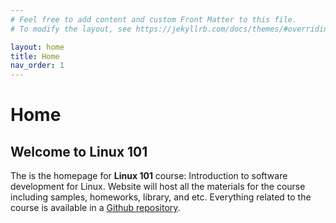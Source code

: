 ```yaml
---
# Feel free to add content and custom Front Matter to this file.
# To modify the layout, see https://jekyllrb.com/docs/themes/#overriding-theme-defaults

layout: home
title: Home
nav_order: 1
---
```


# Home

## Welcome to Linux 101
The is the homepage for **Linux 101** course: Introduction to software development for Linux. 
Website will host all the materials for the course including samples, homeworks, library, and etc. 
Everything related to the course is available in a <a target="_blank" rel="noreferrer" href="https://github.com/davitp/linux101">Github repository</a>. 